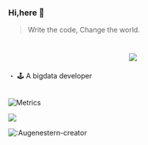 
### Hi,here 👋

<!--

Here are some ideas to get you started:
- 🔭 I’m currently working on ...
- 🌱 I’m currently learning ...
- 👯 I’m looking to collaborate on ...
- 🤔 I’m looking for help with ...
- 💬 Ask me about ...
- 📫 How to reach me: ...
- 😄 Pronouns: ...
- ⚡ Fun fact: ...
-->


> Write the code, Change the world.

<h1 style="font-family: '黑体', sans-serif; color: #000000;" align="center">
	<a href="https://github.com/RubyChen0807">
		<img src="https://readme-typing-svg.herokuapp.com/?lines=print(%22Hello%2C%20World!%22);小陈同学祝您天天开心!&center=true&size=27">
	</a>
</h1>


 ・ 🕹 A bigdata developer
 <br>
  <br>
 
![Metrics](https://metrics.lecoq.io/RubyChen0807?template=terminal&stargazers=1&base=header%2C%20activity%2C%20community%2C%20repositories%2C%20metadata&base.indepth=false&base.hireable=false&base.skip=false&stargazers=false&stargazers.charts=true&stargazers.charts.type=classic&stargazers.worldmap=false&stargazers.worldmap.sample=0&config.timezone=Asia%2FShanghai)

<div align="left">
	<img  src="https://github-readme-stats.vercel.app/api/top-langs/?username=RubyChen0807&hide_title=true&hide_border=true&layout=compact&langs_count=6&text_color=000&icon_color=fff&bg_color=0,52fa5a,4dfcff,c64dff&theme=graywhite" />
</div>



![:Augenestern-creator](https://count.getloli.com/get/@:RubyChen0807)

